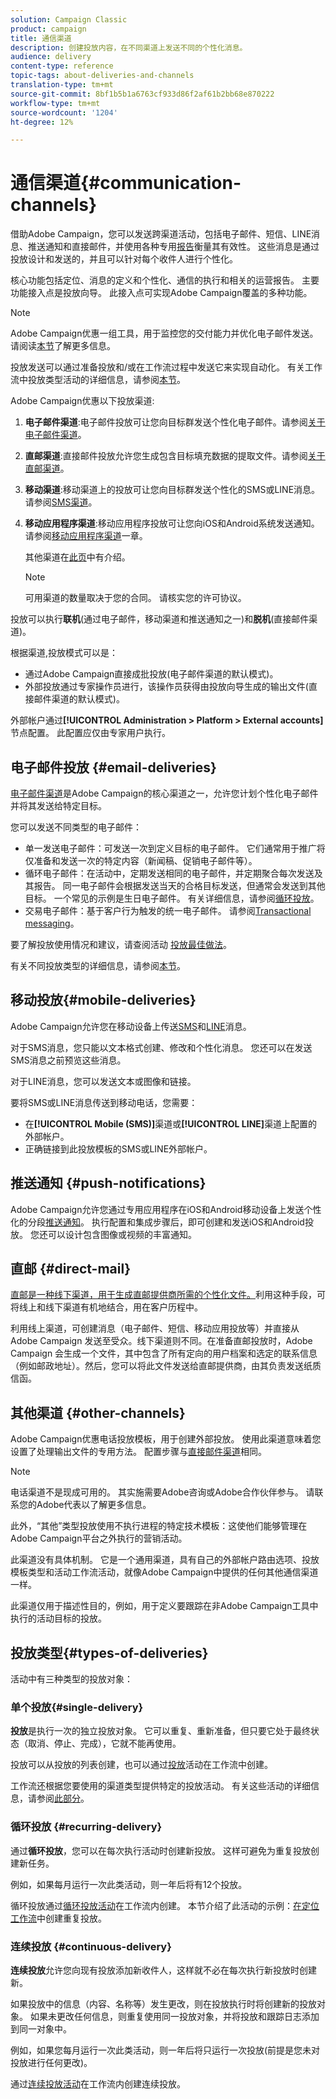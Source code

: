 ```yaml
---
solution: Campaign Classic
product: campaign
title: 通信渠道
description: 创建投放内容，在不同渠道上发送不同的个性化消息。
audience: delivery
content-type: reference
topic-tags: about-deliveries-and-channels
translation-type: tm+mt
source-git-commit: 8bf1b5b1a6763cf933d86f2af61b2bb68e870222
workflow-type: tm+mt
source-wordcount: '1204'
ht-degree: 12%

---
```



# 通信渠道{#communication-channels}

借助Adobe Campaign，您可以发送跨渠道活动，包括电子邮件、短信、LINE消息、推送通知和直接邮件，并使用各种专用[报告](../../reporting/using/delivery-reports.md)衡量其有效性。 这些消息是通过投放设计和发送的，并且可以针对每个收件人进行个性化。

核心功能包括定位、消息的定义和个性化、通信的执行和相关的运营报告。 主要功能接入点是投放向导。 此接入点可实现Adobe Campaign覆盖的多种功能。

>[!NOTE]
>
>Adobe Campaign优惠一组工具，用于监控您的交付能力并优化电子邮件发送。 请阅读[本节](../../delivery/using/about-deliverability.md)了解更多信息。

投放发送可以通过准备投放和/或在工作流过程中发送它来实现自动化。 有关工作流中投放类型活动的详细信息，请参阅[本节](../../workflow/using/about-action-activities.md)。

Adobe Campaign优惠以下投放渠道:

1. **电子邮件渠道**:电子邮件投放可让您向目标群发送个性化电子邮件。请参阅[关于电子邮件渠道](../../delivery/using/about-email-channel.md)。
1. **直邮渠道**:直接邮件投放允许您生成包含目标填充数据的提取文件。请参阅[关于直邮渠道](../../delivery/using/about-direct-mail-channel.md)。
1. **移动渠道**:移动渠道上的投放可让您向目标群发送个性化的SMS或LINE消息。请参阅[SMS渠道](../../delivery/using/sms-channel.md)。
1. **移动应用程序渠道**:移动应用程序投放可让您向iOS和Android系统发送通知。请参阅[移动应用程序渠道](../../delivery/using/about-mobile-app-channel.md)一章。

   其他渠道在[此页](../../delivery/using/steps-about-delivery-creation-steps.md#other-channels)中有介绍。

   >[!NOTE]
   >
   >可用渠道的数量取决于您的合同。 请核实您的许可协议。

投放可以执行&#x200B;**联机**(通过电子邮件，移动渠道和推送通知之一)和&#x200B;**脱机**(直接邮件渠道)。

根据渠道,投放模式可以是：

* 通过Adobe Campaign直接成批投放(电子邮件渠道的默认模式)。
* 外部投放通过专家操作员进行，该操作员获得由投放向导生成的输出文件(直接邮件渠道的默认模式)。

外部帐户通过&#x200B;**[!UICONTROL Administration > Platform > External accounts]**&#x200B;节点配置。 此配置应仅由专家用户执行。

## 电子邮件投放 {#email-deliveries}

[电子邮件渠道](../../delivery/using/about-email-channel.md)是Adobe Campaign的核心渠道之一，允许您计划个性化电子邮件并将其发送给特定目标。

您可以发送不同类型的电子邮件：

* 单一发送电子邮件：可发送一次到定义目标的电子邮件。 它们通常用于推广将仅准备和发送一次的特定内容（新闻稿、促销电子邮件等）。
* 循环电子邮件：在活动中，定期发送相同的电子邮件，并定期聚合每次发送及其报告。 同一电子邮件会根据发送当天的合格目标发送，但通常会发送到其他目标。 一个常见的示例是生日电子邮件。 有关详细信息，请参阅[循环投放](../../workflow/using/recurring-delivery.md)。
* 交易电子邮件：基于客户行为触发的统一电子邮件。 请参阅[Transactional messaging](../../message-center/using/about-transactional-messaging.md)。

要了解投放使用情况和建议，请查阅活动 [投放最佳做法](../../delivery/using/delivery-best-practices.md)。

有关不同投放类型的详细信息，请参阅[本节](#types-of-deliveries)。

## 移动投放{#mobile-deliveries}

Adobe Campaign允许您在移动设备上传送[SMS](../../delivery/using/sms-channel.md)和[LINE](../../delivery/using/line-channel.md)消息。

对于SMS消息，您只能以文本格式创建、修改和个性化消息。 您还可以在发送SMS消息之前预览这些消息。

对于LINE消息，您可以发送文本或图像和链接。

要将SMS或LINE消息传送到移动电话，您需要：

* 在&#x200B;**[!UICONTROL Mobile (SMS)]**&#x200B;渠道或&#x200B;**[!UICONTROL LINE]**&#x200B;渠道上配置的外部帐户。
* 正确链接到此投放模板的SMS或LINE外部帐户。

## 推送通知 {#push-notifications}

Adobe Campaign允许您通过专用应用程序在iOS和Android移动设备上发送个性化的分段[推送通知](../../delivery/using/about-mobile-app-channel.md)。 执行配置和集成步骤后，即可创建和发送iOS和Android投放。 您还可以设计包含图像或视频的丰富通知。

## 直邮 {#direct-mail}

[直邮是一种线下渠道，用于生成直邮提供商所需的个性化文件。](../../delivery/using/about-direct-mail-channel.md)利用这种手段，可将线上和线下渠道有机地结合，用在客户历程中。

利用线上渠道，可创建消息（电子邮件、短信、移动应用投放等）并直接从 Adobe Campaign 发送至受众。线下渠道则不同。在准备直邮投放时，Adobe Campaign 会生成一个文件，其中包含了所有定向的用户档案和选定的联系信息（例如邮政地址）。然后，您可以将此文件发送给直邮提供商，由其负责发送纸质信函。

## 其他渠道 {#other-channels}

Adobe Campaign优惠电话投放模板，用于创建外部投放。 使用此渠道意味着您设置了处理输出文件的专用方法。 配置步骤与[直接邮件渠道](../../delivery/using/about-direct-mail-channel.md)相同。

>[!NOTE]
>
>电话渠道不是现成可用的。 其实施需要Adobe咨询或Adobe合作伙伴参与。 请联系您的Adobe代表以了解更多信息。

此外，“其他”类型投放使用不执行进程的特定技术模板：这使他们能够管理在Adobe Campaign平台之外执行的营销活动。

此渠道没有具体机制。 它是一个通用渠道，具有自己的外部帐户路由选项、投放模板类型和活动工作流活动，就像Adobe Campaign中提供的任何其他通信渠道一样。

此渠道仅用于描述性目的，例如，用于定义要跟踪在非Adobe Campaign工具中执行的活动目标的投放。

## 投放类型{#types-of-deliveries}

活动中有三种类型的投放对象：

### 单个投放{#single-delivery}

**投放**&#x200B;是执行一次的独立投放对象。 它可以重复、重新准备，但只要它处于最终状态（取消、停止、完成），它就不能再使用。

投放可以从投放的列表创建，也可以通过[投放](../../workflow/using/delivery.md)活动在工作流中创建。

工作流还根据您要使用的渠道类型提供特定的投放活动。 有关这些活动的详细信息，请参阅[此部分](../../workflow/using/cross-channel-deliveries.md)。

### 循环投放 {#recurring-delivery}

通过&#x200B;**循环投放**，您可以在每次执行活动时创建新投放。 这样可避免为重复投放创建新任务。

例如，如果每月运行一次此类活动，则一年后将有12个投放。

循环投放通过[循环投放活动](../../workflow/using/recurring-delivery.md)在工作流内创建。 本节介绍了此活动的示例：[在定位工作流](../../workflow/using/sending-a-birthday-email.md#creating-a-recurring-delivery-in-a-targeting-workflow)中创建重复投放。

### 连续投放 {#continuous-delivery}

**连续投放**&#x200B;允许您向现有投放添加新收件人，这样就不必在每次执行新投放时创建新。

如果投放中的信息（内容、名称等）发生更改，则在投放执行时将创建新的投放对象。 如果未更改任何信息，则重复使用同一投放对象，并将投放和跟踪日志添加到同一对象中。

例如，如果您每月运行一次此类活动，则一年后将只运行一次投放(前提是您未对投放进行任何更改)。

通过[连续投放活动](../../workflow/using/continuous-delivery.md)在工作流内创建连续投放。
